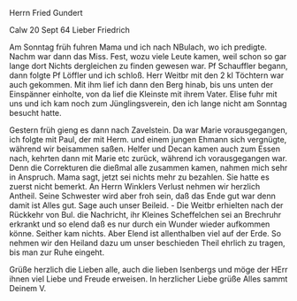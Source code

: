 Herrn Fried Gundert

 Calw 20 Sept 64
Lieber Friedrich

Am Sonntag früh fuhren Mama und ich nach NBulach, wo ich predigte. Nachm war dann das Miss. Fest, wozu viele Leute kamen, weil schon so gar lange dort Nichts dergleichen zu finden gewesen war. Pf Schauffler begann, dann folgte Pf Löffler und ich schloß. Herr Weitbr mit den 2 kl Töchtern war auch gekommen. Mit ihm lief ich dann den Berg hinab, bis uns unten der Einspänner einholte, von da lief die Kleinste mit ihrem Vater. Elise fuhr mit uns und ich kam noch zum Jünglingsverein, den ich lange nicht am Sonntag besucht hatte.

Gestern früh gieng es dann nach Zavelstein. Da war Marie vorausgegangen, ich folgte mit Paul, der mit Herm. und einem jungen Ehmann sich vergnügte, während wir beisammen saßen. Helfer und Decan kamen auch zum Essen nach, kehrten dann mit Marie etc zurück, während ich vorausgegangen war. Denn die Correkturen die dießmal alle zusammen kamen, nahmen mich sehr in Anspruch. 
Mama sagt, jetzt sei nichts mehr zu bezahlen. Sie hatte es zuerst nicht bemerkt. An Herrn Winklers Verlust nehmen wir herzlich Antheil. Seine Schwester wird aber froh sein, daß das Ende gut war denn damit ist Alles gut. Sage auch unser Beileid. - Die Weitbr erhielten nach der Rückkehr von Bul. die Nachricht, ihr Kleines Scheffelchen sei an Brechruhr erkrankt und so elend daß es nur durch ein Wunder wieder aufkommen könne. Seither kam nichts. Aber Elend ist allenthalben viel auf der Erde. So nehmen wir den Heiland dazu um unser beschieden Theil ehrlich zu tragen, bis man zur Ruhe eingeht.

Grüße herzlich die Lieben alle, auch die lieben Isenbergs und möge der HErr ihnen viel Liebe und Freude erweisen. In herzlicher Liebe grüße Alles sammt  Deinem V.

